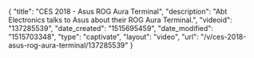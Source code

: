 {
    "title": "CES 2018 - Asus ROG Aura Terminal",
    "description": "Abt Electronics talks to Asus about their ROG Aura Terminal.",
    "videoid": "137285539",
    "date_created": "1515695459",
    "date_modified": "1515703348",
    "type": "captivate",
    "layout": "video",
    "url": "\/v\/ces-2018-asus-rog-aura-terminal\/137285539"
}
